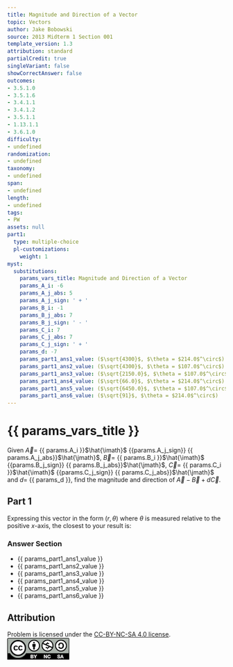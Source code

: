 ```yaml
---
title: Magnitude and Direction of a Vector
topic: Vectors
author: Jake Bobowski
source: 2013 Midterm 1 Section 001
template_version: 1.3
attribution: standard
partialCredit: true
singleVariant: false
showCorrectAnswer: false
outcomes:
- 3.5.1.0
- 3.5.1.6
- 3.4.1.1
- 3.4.1.2
- 3.5.1.1
- 1.13.1.1
- 3.6.1.0
difficulty:
- undefined
randomization:
- undefined
taxonomy:
- undefined
span:
- undefined
length:
- undefined
tags:
- PW
assets: null
part1:
  type: multiple-choice
  pl-customizations:
    weight: 1
myst:
  substitutions:
    params_vars_title: Magnitude and Direction of a Vector
    params_A_i: -6
    params_A_j_abs: 5
    params_A_j_sign: ' + '
    params_B_i: -1
    params_B_j_abs: 7
    params_B_j_sign: ' - '
    params_C_i: 7
    params_C_j_abs: 7
    params_C_j_sign: ' + '
    params_d: -7
    params_part1_ans1_value: ($\sqrt{4300}$, $\theta = $214.0$^\circ$)
    params_part1_ans2_value: ($\sqrt{4300}$, $\theta = $107.0$^\circ$)
    params_part1_ans3_value: ($\sqrt{2150.0}$, $\theta = $107.0$^\circ$)
    params_part1_ans4_value: ($\sqrt{66.0}$, $\theta = $214.0$^\circ$)
    params_part1_ans5_value: ($\sqrt{6450.0}$, $\theta = $107.0$^\circ$)
    params_part1_ans6_value: ($\sqrt{91}$, $\theta = $214.0$^\circ$)
---
```

# {{ params_vars_title }}
Given $\vec{A} =$ {{ params.A_i }}$\hat{\imath}$ {{params.A_j_sign}} {{ params.A_j_abs}}$\hat{\jmath}$, $\vec{B} =$ {{ params.B_i }}$\hat{\imath}$ {{params.B_j_sign}} {{ params.B_j_abs}}$\hat{\jmath}$, $\vec{C} =$ {{ params.C_i }}$\hat{\imath}$ {{params.C_j_sign}} {{ params.C_j_abs}}$\hat{\jmath}$ and $d=$ {{ params_d }}, find the magnitude and direction of $\vec{A}-\vec{B}+d\vec{C}$.

## Part 1

Expressing this vector in the form $(r,\theta)$ where $\theta$ is measured relative to the positive $x$-axis, the closest to your result is:

### Answer Section

- {{ params_part1_ans1_value }}
- {{ params_part1_ans2_value }}
- {{ params_part1_ans3_value }}
- {{ params_part1_ans4_value }}
- {{ params_part1_ans5_value }}
- {{ params_part1_ans6_value }}

## Attribution

Problem is licensed under the [CC-BY-NC-SA 4.0 license](https://creativecommons.org/licenses/by-nc-sa/4.0/).<br> ![The Creative Commons 4.0 license requiring attribution-BY, non-commercial-NC, and share-alike-SA license.](https://raw.githubusercontent.com/firasm/bits/master/by-nc-sa.png)